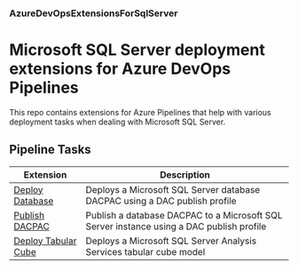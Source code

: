### AzureDevOpsExtensionsForSqlServer

# Microsoft SQL Server deployment extensions for Azure DevOps Pipelines

This repo contains extensions for Azure Pipelines that help with various deployment tasks when dealing with Microsoft SQL Server.

## Pipeline Tasks

| Extension     | Description                                                             |
|---------------|--------------------------------------------------------------------------|
| [Deploy Database](https://github.com/DrJohnT/AzureDevOpsExtensionsForSqlServer/wiki/Publish-DacPac) | Deploys a Microsoft SQL Server database DACPAC using a DAC publish profile |
| [Publish DACPAC](https://github.com/DrJohnT/AzureDevOpsExtensionsForSqlServer/wiki/Publish-DacPac) | Publish a database DACPAC to a Microsoft SQL Server instance using a DAC publish profile |
| [Deploy Tabular Cube](https://github.com/DrJohnT/AzureDevOpsExtensionsForSqlServer/wiki/Deploy-Tabular-Cube) | Deploys a Microsoft SQL Server Analysis Services tabular cube model |

